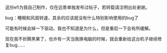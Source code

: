 这份efi为我自己制作，仅在远景单独发布过帖子，若转载请注明出处谢谢。

bug：睡眠和风扇转速，其余的应该就没有什么特别影响使用的bug了

可能有时候会掉一下驱动，我也不知道是为什么，但是重启一下会有所缓解。

现在我不折腾黑果了，也许有一天当我换电脑的时候，就会重新给这台机子继续修复bug……
